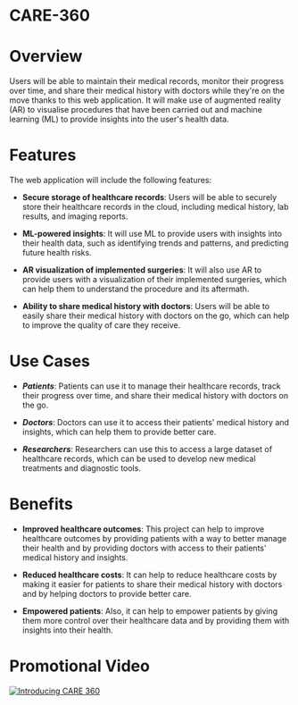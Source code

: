 # CARE-360

# Overview

Users will be able to maintain their medical records, monitor their progress over time, and share their medical history with doctors while they're on the move thanks to this web application. It will make use of augmented reality (AR) to visualise procedures that have been carried out and machine learning (ML) to provide insights into the user's health data.

# Features

The web application will include the following features:

- __Secure storage of healthcare records__: Users will be able to securely store their healthcare records in the cloud, including medical history, lab results, and imaging reports.

- __ML-powered insights__: It will use ML to provide users with insights into their health data, such as identifying trends and patterns, and predicting future health risks.

- __AR visualization of implemented surgeries__: It will also use AR to provide users with a visualization of their implemented surgeries, which can help them to understand the procedure and its aftermath.

- __Ability to share medical history with doctors__: Users will be able to easily share their medical history with doctors on the go, which can help to improve the quality of care they receive.

# Use Cases

- __*Patients*__: Patients can use it to manage their healthcare records, track their progress over time, and share their medical history with doctors on the go.

- __*Doctors*__: Doctors can use it to access their patients' medical history and insights, which can help them to provide better care.

- __*Researchers*__: Researchers can use this to access a large dataset of healthcare records, which can be used to develop new medical treatments and diagnostic tools.

# Benefits

- __Improved healthcare outcomes__: This project can help to improve healthcare outcomes by providing patients with a way to better manage their health and by providing doctors with access to their patients' medical history and insights.

- __Reduced healthcare costs__: It can help to reduce healthcare costs by making it easier for patients to share their medical history with doctors and by helping doctors to provide better care.

- __Empowered patients__: Also, it can help to empower patients by giving them more control over their healthcare data and by providing them with insights into their health.


# Promotional Video

[![Introducing CARE 360](https://img.youtube.com/vi/r__xJG56WEE/0.jpg)](https://www.youtube.com/watch?v=r__xJG56WEE)


